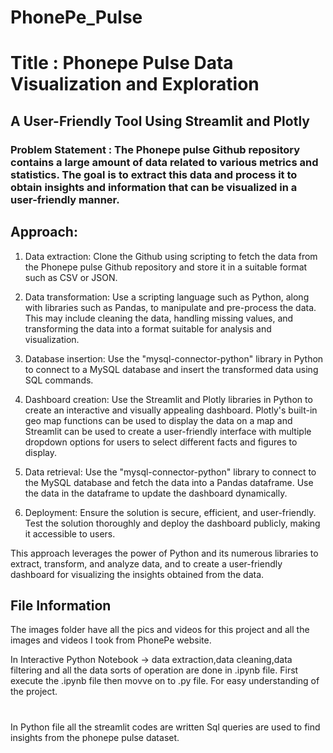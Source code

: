 # PhonePe_Pulse
# Title : Phonepe Pulse Data Visualization and Exploration
## A User-Friendly Tool Using Streamlit and Plotly
### Problem Statement : The Phonepe pulse Github repository contains a large amount of data related to various metrics and statistics. The goal is to extract this data and process it to obtain insights and information that can be visualized in a user-friendly manner.
## Approach:
1. Data extraction: Clone the Github using scripting to fetch the data from the
Phonepe pulse Github repository and store it in a suitable format such as CSV
or JSON.
2. Data transformation: Use a scripting language such as Python, along with
libraries such as Pandas, to manipulate and pre-process the data. This may
include cleaning the data, handling missing values, and transforming the data
into a format suitable for analysis and visualization.

4. Database insertion: Use the "mysql-connector-python" library in Python to
connect to a MySQL database and insert the transformed data using SQL
commands.

5. Dashboard creation: Use the Streamlit and Plotly libraries in Python to create
an interactive and visually appealing dashboard. Plotly's built-in geo map
functions can be used to display the data on a map and Streamlit can be used
to create a user-friendly interface with multiple dropdown options for users to
select different facts and figures to display.

6. Data retrieval: Use the "mysql-connector-python" library to connect to the
MySQL database and fetch the data into a Pandas dataframe. Use the data in
the dataframe to update the dashboard dynamically.

7. Deployment: Ensure the solution is secure, efficient, and user-friendly. Test
the solution thoroughly and deploy the dashboard publicly, making it
accessible to users.

This approach leverages the power of Python and its numerous libraries to extract,
transform, and analyze data, and to create a user-friendly dashboard for visualizing
the insights obtained from the data.

## File Information
The images folder have all the pics and videos for this project and all the images and videos I took from PhonePe website.

In Interactive Python Notebook -> data extraction,data cleaning,data filtering and all the data sorts of operation are done in .ipynb file. First execute the .ipynb file then movve on to .py file. For easy understanding of the project.
#
In Python file all the streamlit codes are written Sql queries are used to find insights from the phonepe pulse dataset.



